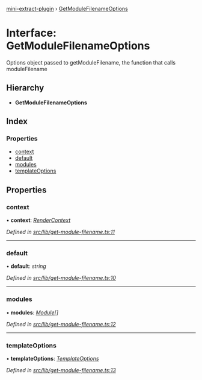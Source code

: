 [mini-extract-plugin](../README.md) › [GetModuleFilenameOptions](getmodulefilenameoptions.md)

# Interface: GetModuleFilenameOptions

Options object passed to getModuleFilename, the function that calls
moduleFilename

## Hierarchy

* **GetModuleFilenameOptions**

## Index

### Properties

* [context](getmodulefilenameoptions.md#context)
* [default](getmodulefilenameoptions.md#default)
* [modules](getmodulefilenameoptions.md#modules)
* [templateOptions](getmodulefilenameoptions.md#templateoptions)

## Properties

###  context

• **context**: *[RenderContext](rendercontext.md)*

*Defined in [src/lib/get-module-filename.ts:11](https://github.com/JuroOravec/mini-extract-plugin/blob/ee56c59/src/lib/get-module-filename.ts#L11)*

___

###  default

• **default**: *string*

*Defined in [src/lib/get-module-filename.ts:10](https://github.com/JuroOravec/mini-extract-plugin/blob/ee56c59/src/lib/get-module-filename.ts#L10)*

___

###  modules

• **modules**: *[Module](../classes/module.md)[]*

*Defined in [src/lib/get-module-filename.ts:12](https://github.com/JuroOravec/mini-extract-plugin/blob/ee56c59/src/lib/get-module-filename.ts#L12)*

___

###  templateOptions

• **templateOptions**: *[TemplateOptions](templateoptions.md)*

*Defined in [src/lib/get-module-filename.ts:13](https://github.com/JuroOravec/mini-extract-plugin/blob/ee56c59/src/lib/get-module-filename.ts#L13)*
